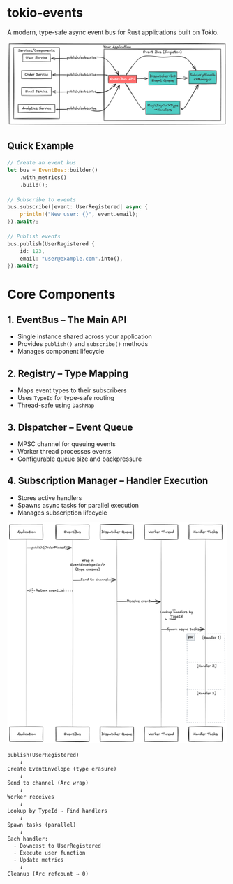 # tokio-events

A modern, type-safe async event bus for Rust applications built on Tokio.

![image](https://github.com/abhiyana/tokio-events/blob/main/docs/eventhighlevel.png)

## Quick Example

```rust
// Create an event bus
let bus = EventBus::builder()
    .with_metrics()
    .build();

// Subscribe to events
bus.subscribe(|event: UserRegistered| async {
    println!("New user: {}", event.email);
}).await?;

// Publish events
bus.publish(UserRegistered {
    id: 123,
    email: "user@example.com".into(),
}).await?;
```

# Core Components

## 1. EventBus – The Main API
- Single instance shared across your application  
- Provides `publish()` and `subscribe()` methods  
- Manages component lifecycle  

## 2. Registry – Type Mapping
- Maps event types to their subscribers  
- Uses `TypeId` for type-safe routing  
- Thread-safe using `DashMap`  

## 3. Dispatcher – Event Queue
- MPSC channel for queuing events  
- Worker thread processes events  
- Configurable queue size and backpressure  

## 4. Subscription Manager – Handler Execution
- Stores active handlers  
- Spawns async tasks for parallel execution  
- Manages subscription lifecycle  



![image](https://github.com/abhiyana/tokio-events/blob/main/docs/eventflow.png)
```
publish(UserRegistered) 
    ↓
Create EventEnvelope (type erasure)
    ↓
Send to channel (Arc wrap)
    ↓
Worker receives
    ↓
Lookup by TypeId → Find handlers
    ↓
Spawn tasks (parallel)
    ↓
Each handler:
  - Downcast to UserRegistered
  - Execute user function
  - Update metrics
    ↓
Cleanup (Arc refcount → 0)
```
